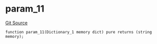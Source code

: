 # param_11
[Git Source](https://github.com/metacontract/mc/blob/7db22f6d7abc05705d21c7601fb406ca49c18557/src/devkit/Flattened.sol)


```solidity
function param_11(Dictionary_1 memory dict) pure returns (string memory);
```

